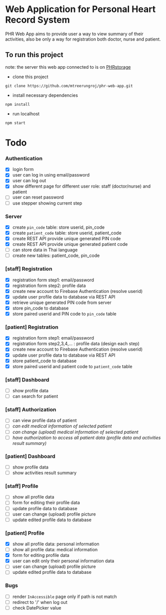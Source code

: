 # Web Application for Personal Heart Record System 
PHR Web App aims to provide user a way to view summary of their activities, also be only a way for registration both doctor, nurse and patient.

## To run this project
note: the server this web app connected to is on [PHRstorage](https://github.com/mtreerungroj/PHRstorage)
- clone this project
```
git clone https://github.com/mtreerungroj/phr-web-app.git
```
- install necessary dependencies
```
npm install
```
- run localhost
```
npm start
```

# Todo
### Authentication
- [x] login form
- [x] user can log in using email/password
- [x] user can log out
- [x] show different page for different user role: staff (doctor/nurse) and patient
- [ ] user can reset password
- [ ] use stepper showing current step

### Server
- [x] create `pin_code` table: store userid, pin_code
- [x] create `patient_code` table: store userid, patient_code
- [x] create REST API provide unique generated PIN code
- [x] create REST API provide unique generated patient code
- [ ] can store data in Thai language
- [ ] create new tables: patient_code, pin_code

### [staff] Registration
- [x] registration form step1: email/password
- [x] registration form step2: profile data
- [x] create new account to Firebase Authentication (resolve userid)
- [x] update user profile data to database via REST API
- [x] retrieve unique generated PIN code from server
- [x] store pin_code to database
- [x] store paired userid and PIN code to `pin_code` table

### [patient] Registration
- [x] registration form step1: email/password
- [x] registration form step2,3,4,... : profile data (design each step)
- [x] create new account to Firebase Authentication (resolve userid)
- [x] update user profile data to database via REST API
- [x] store patient_code to database
- [x] store paired userid and patient code to `patient_code` table

### [staff] Dashboard
- [ ] show profile data
- [ ] can search for patient

### [staff] Authorization
- [ ] can view profile data of patient
- [ ] *can edit medical information of selected patient*
- [ ] *can change (upload) medical information of selected patient*
- [ ] *have authorization to access all patient data (profile data and activities result summary)*

### [patient] Dashboard
- [ ] show profile data
- [ ] show activities result summary

### [staff] Profile
- [ ] show all profile data
- [ ] form for editing their profile data
- [ ] update profile data to database
- [ ] user can change (upload) profile picture
- [ ] update edited profile data to database

### [patient] Profile
- [x] show all profile data: personal information
- [ ] show all profile data: medical information
- [x] form for editing profile data
- [x] user can edit only their personal information data
- [ ] user can change (upload) profile picture
- [ ] update edited profile data to database

### Bugs
- [ ] render `InAccessible` page only if path is not match
- [ ] redirect to '/' when log out
- [ ] check DatePicker value
